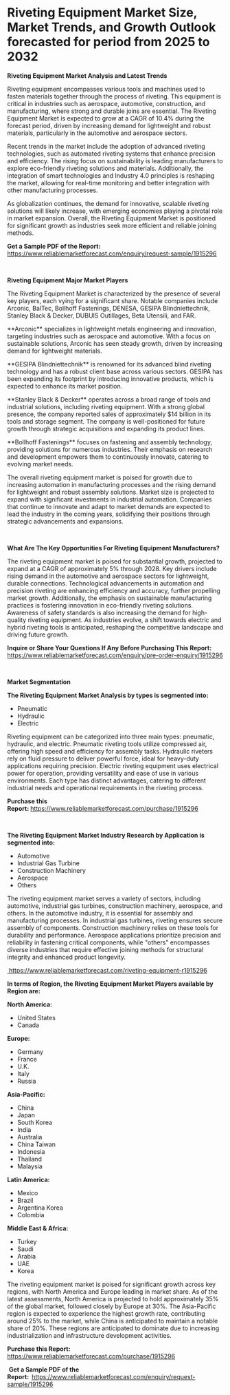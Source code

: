 <p><h1>Riveting Equipment Market Size, Market Trends, and Growth Outlook forecasted for period from 2025 to 2032</h1></p><p><strong>Riveting Equipment Market Analysis and Latest Trends</strong></p>
<p><p>Riveting equipment encompasses various tools and machines used to fasten materials together through the process of riveting. This equipment is critical in industries such as aerospace, automotive, construction, and manufacturing, where strong and durable joins are essential. The Riveting Equipment Market is expected to grow at a CAGR of 10.4% during the forecast period, driven by increasing demand for lightweight and robust materials, particularly in the automotive and aerospace sectors. </p><p>Recent trends in the market include the adoption of advanced riveting technologies, such as automated riveting systems that enhance precision and efficiency. The rising focus on sustainability is leading manufacturers to explore eco-friendly riveting solutions and materials. Additionally, the integration of smart technologies and Industry 4.0 principles is reshaping the market, allowing for real-time monitoring and better integration with other manufacturing processes. </p><p>As globalization continues, the demand for innovative, scalable riveting solutions will likely increase, with emerging economies playing a pivotal role in market expansion. Overall, the Riveting Equipment Market is positioned for significant growth as industries seek more efficient and reliable joining methods.</p></p>
<p><strong>Get a Sample PDF of the Report:&nbsp;</strong> <a href="https://www.reliablemarketforecast.com/enquiry/request-sample/1915296?utm_campaign=3041&utm_medium=2&utm_source=Github&utm_content=ia&utm_term=16042025&utm_id=riveting-equipment">https://www.reliablemarketforecast.com/enquiry/request-sample/1915296</a></p>
<p>&nbsp;</p>
<p><strong>Riveting Equipment Major Market Players</strong></p>
<p><p>The Riveting Equipment Market is characterized by the presence of several key players, each vying for a significant share. Notable companies include Arconic, BalTec, Bollhoff Fastenings, DENESA, GESIPA Blindniettechnik, Stanley Black & Decker, DUBUIS Outillages, Beta Utensili, and FAR. </p><p>**Arconic** specializes in lightweight metals engineering and innovation, targeting industries such as aerospace and automotive. With a focus on sustainable solutions, Arconic has seen steady growth, driven by increasing demand for lightweight materials. </p><p>**GESIPA Blindniettechnik** is renowned for its advanced blind riveting technology and has a robust client base across various sectors. GESIPA has been expanding its footprint by introducing innovative products, which is expected to enhance its market position. </p><p>**Stanley Black & Decker** operates across a broad range of tools and industrial solutions, including riveting equipment. With a strong global presence, the company reported sales of approximately $14 billion in its tools and storage segment. The company is well-positioned for future growth through strategic acquisitions and expanding its product lines.</p><p>**Bollhoff Fastenings** focuses on fastening and assembly technology, providing solutions for numerous industries. Their emphasis on research and development empowers them to continuously innovate, catering to evolving market needs. </p><p>The overall riveting equipment market is poised for growth due to increasing automation in manufacturing processes and the rising demand for lightweight and robust assembly solutions. Market size is projected to expand with significant investments in industrial automation. Companies that continue to innovate and adapt to market demands are expected to lead the industry in the coming years, solidifying their positions through strategic advancements and expansions.</p></p>
<p>&nbsp;</p>
<p><strong>What Are The Key Opportunities For Riveting Equipment Manufacturers?</strong></p>
<p><p>The riveting equipment market is poised for substantial growth, projected to expand at a CAGR of approximately 5% through 2028. Key drivers include rising demand in the automotive and aerospace sectors for lightweight, durable connections. Technological advancements in automation and precision riveting are enhancing efficiency and accuracy, further propelling market growth. Additionally, the emphasis on sustainable manufacturing practices is fostering innovation in eco-friendly riveting solutions. Awareness of safety standards is also increasing the demand for high-quality riveting equipment. As industries evolve, a shift towards electric and hybrid riveting tools is anticipated, reshaping the competitive landscape and driving future growth.</p></p>
<p><strong>Inquire or Share Your Questions If Any Before Purchasing This Report:</strong> <a href="https://www.reliablemarketforecast.com/enquiry/pre-order-enquiry/1915296?utm_campaign=3041&utm_medium=2&utm_source=Github&utm_content=ia&utm_term=16042025&utm_id=riveting-equipment">https://www.reliablemarketforecast.com/enquiry/pre-order-enquiry/1915296</a></p>
<p>&nbsp;</p>
<p><strong>Market Segmentation</strong></p>
<p><strong>The Riveting Equipment Market Analysis by types is segmented into:</strong></p>
<p><ul><li>Pneumatic</li><li>Hydraulic</li><li>Electric</li></ul></p>
<p><p>Riveting equipment can be categorized into three main types: pneumatic, hydraulic, and electric. Pneumatic riveting tools utilize compressed air, offering high speed and efficiency for assembly tasks. Hydraulic riveters rely on fluid pressure to deliver powerful force, ideal for heavy-duty applications requiring precision. Electric riveting equipment uses electrical power for operation, providing versatility and ease of use in various environments. Each type has distinct advantages, catering to different industrial needs and operational requirements in the riveting process.</p></p>
<p><strong>Purchase this Report:&nbsp;</strong><a href="https://www.reliablemarketforecast.com/purchase/1915296?utm_campaign=3041&utm_medium=2&utm_source=Github&utm_content=ia&utm_term=16042025&utm_id=riveting-equipment">https://www.reliablemarketforecast.com/purchase/1915296</a></p>
<p>&nbsp;</p>
<p><strong>The Riveting Equipment Market Industry Research by Application is segmented into:</strong></p>
<p><ul><li>Automotive</li><li>Industrial Gas Turbine</li><li>Construction Machinery</li><li>Aerospace</li><li>Others</li></ul></p>
<p><p>The riveting equipment market serves a variety of sectors, including automotive, industrial gas turbines, construction machinery, aerospace, and others. In the automotive industry, it is essential for assembly and manufacturing processes. In industrial gas turbines, riveting ensures secure assembly of components. Construction machinery relies on these tools for durability and performance. Aerospace applications prioritize precision and reliability in fastening critical components, while "others" encompasses diverse industries that require effective joining methods for structural integrity and enhanced product longevity.</p></p>
<p><a href="https://www.reliablemarketforecast.com/riveting-equipment-r1915296?utm_campaign=3041&utm_medium=2&utm_source=Github&utm_content=ia&utm_term=16042025&utm_id=riveting-equipment">&nbsp;https://www.reliablemarketforecast.com/riveting-equipment-r1915296</a></p>
<p><strong>In terms of Region, the Riveting Equipment Market Players available by Region are:</strong></p>
<p>
    <p> <strong> North America: </strong>
        <ul>
            <li>United States</li>
            <li>Canada</li>
        </ul>
        </p> 
    <p> <strong> Europe: </strong>
        <ul>
            <li>Germany</li>
            <li>France</li>
            <li>U.K.</li>
            <li>Italy</li>
            <li>Russia</li>
        </ul>
        </p> 
    <p> <strong> Asia-Pacific: </strong>
        <ul>
            <li>China</li>
            <li>Japan</li>
            <li>South Korea</li>
            <li>India</li>
            <li>Australia</li>
            <li>China Taiwan</li>
            <li>Indonesia</li>
            <li>Thailand</li>
            <li>Malaysia</li>
        </ul>
        </p> 
    <p> <strong> Latin America: </strong>
        <ul>
            <li>Mexico</li>
            <li>Brazil</li>
            <li>Argentina Korea</li>
            <li>Colombia</li>
        </ul>
        </p> 
    <p> <strong> Middle East & Africa: </strong>
        <ul>
            <li>Turkey</li>
            <li>Saudi</li>
            <li>Arabia</li>
            <li>UAE</li>
            <li>Korea</li>
        </ul>
    </p>
    </p>
<p><p>The riveting equipment market is poised for significant growth across key regions, with North America and Europe leading in market share. As of the latest assessments, North America is projected to hold approximately 35% of the global market, followed closely by Europe at 30%. The Asia-Pacific region is expected to experience the highest growth rate, contributing around 25% to the market, while China is anticipated to maintain a notable share of 20%. These regions are anticipated to dominate due to increasing industrialization and infrastructure development activities.</p></p>
<p><strong>Purchase this Report: </strong><a href="https://www.reliablemarketforecast.com/purchase/1915296?utm_campaign=3041&utm_medium=2&utm_source=Github&utm_content=ia&utm_term=16042025&utm_id=riveting-equipment">https://www.reliablemarketforecast.com/purchase/1915296</a></p>
<p>&nbsp;<strong>Get a Sample PDF of the Report:&nbsp;&nbsp;</strong><a href="https://www.reliablemarketforecast.com/enquiry/request-sample/1915296?utm_campaign=3041&utm_medium=2&utm_source=Github&utm_content=ia&utm_term=16042025&utm_id=riveting-equipment">https://www.reliablemarketforecast.com/enquiry/request-sample/1915296</a></p>
<p><strong></strong></p>
<p><p></p><p></p><p></p></p>
